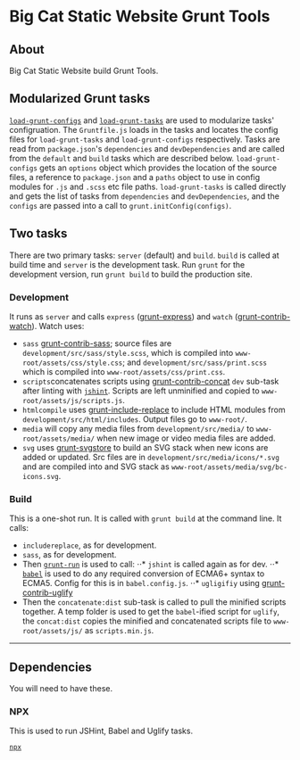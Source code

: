 # Big Cat Static Website Grunt Tools 
## About
Big Cat Static Website build Grunt Tools.
## Modularized Grunt tasks
[`load-grunt-configs`](https://github.com/creynders/load-grunt-configs) and [`load-grunt-tasks`](https://github.com/sindresorhus/load-grunt-tasks) are used to modularize tasks' configruation. 
The `Gruntfile.js` loads in the tasks and locates the config files for `load-grunt-tasks` and `load-grunt-configs` respectively. Tasks are read from `package.json`'s `dependencies` and `devDependencies` and are called from the `default` and `build` tasks which are described below. 
`load-grunt-configs` gets an `options` object which provides the location of the source files, a reference to `package.json` and a `paths` object to use in config modules for `.js` and `.scss` etc file paths.
`load-grunt-tasks` is called directly and gets the list of tasks from `dependencies` and `devDependencies`, and the `configs` are passed into a call to `grunt.initConfig(configs)`. 
## Two tasks
There are two primary tasks: `server` (default) and `build`. `build` is called at build time and `server` is the development task.
Run `grunt` for the development version, run `grunt build` to build the production site. 
### Development 
It runs as `server` and calls `express` ([grunt-express](https://www.npmjs.com/package/grunt-express)) and `watch` ([grunt-contrib-watch](https://www.npmjs.com/package/grunt-contrib-watch)).
Watch uses:
* `sass` [grunt-contrib-sass](https://www.npmjs.com/package/grunt-contrib-sass); source files are `development/src/sass/style.scss`, which is compiled into `www-root/assets/css/style.css`; and `development/src/sass/print.scss` which is compiled into `www-root/assets/css/print.css`.
* `scripts`concatenates scripts using [grunt-contrib-concat](https://www.npmjs.com/package/grunt-contrib-concat) `dev` sub-task after linting with [`jshint`](https://jshint.com/). Scripts are left unminified and copied to `www-root/assets/js/scripts.js`. 
* `htmlcompile` uses [grunt-include-replace](https://www.npmjs.com/package/grunt-include-replace) to include HTML modules from `development/src/html/includes`. Output files go to `www-root/`.
* `media` will copy any media files from `development/src/media/` to `www-root/assets/media/` when new image or video media files are added.
* `svg` uses [grunt-svgstore](https://www.npmjs.com/package/grunt-svgstore) to build an SVG stack when new icons are added or updated. Src files are in `development/src/media/icons/*.svg` and are compiled into and SVG stack as `www-root/assets/media/svg/bc-icons.svg`.

### Build
This is a one-shot run. It is called with `grunt build` at the command line.
It calls:
* `includereplace`, as for development.
* `sass`, as for development.
* Then [`grunt-run`](https://www.npmjs.com/package/grunt-run) is used to call:
⋅⋅* `jshint` is called again as for dev.
⋅⋅* [`babel`](https://babeljs.io/) is used to do any required conversion of ECMA6+ syntax to ECMA5. Config for this is in `babel.config.js`.
⋅⋅* `ugligifiy` using [grunt-contrib-uglify](https://www.npmjs.com/package/grunt-contrib-uglify)
* Then the `concatenate:dist` sub-task is called to pull the minified scripts together.
A temp folder is used to get the `babel`-ified script for `uglify`, the `concat:dist` copies the minified and concatenated scripts file to `www-root/assets/js/` as `scripts.min.js`. 

-----
## Dependencies

You will need to have these.

### NPX

This is used to run JSHint, Babel and Uglify tasks.

[`npx`](https://www.npmjs.com/package/npx)
